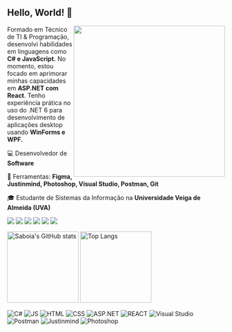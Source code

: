 ## Hello, World! 👋
<img src="https://i.imgur.com/Y3zwvBP.png" min-width="350px" max-width="350px" width="350px" align="right">

<p align="left"> 
  Formado em Técnico de TI & Programação, desenvolvi habilidades em linguagens como <strong>C# e JavaScript.</strong> No momento, estou focado em aprimorar minhas capacidades em <strong>ASP.NET com React</strong>. Tenho experiência prática no uso do .NET 6 para desenvolvimento de aplicações desktop usando <strong>WinForms e WPF.</strong>
</p>

<p align="left">
  💻 Desenvolvedor de <strong>Software</strong>
</p>

<p align="left">
  💼 Ferramentas: <strong>Figma, Justinmind, Photoshop, Visual Studio, Postman, Git</strong>
</p>

<p align="left">
  🎓 Estudante de Sistemas da Informação na <strong>Universidade Veiga de Almeida (UVA)</strong>
</p>

<p align="left">
  <a href="#" alt="Gmail">
  <img src="https://img.shields.io/badge/-Gmail-FF0000?style=flat-square&labelColor=FF0000&logo=gmail&logoColor=white&link=lucas.saboia54@gmail.com" /></a>
<a href="#" alt="LinkedIn">
  <img src="https://img.shields.io/badge/-Linkedin-0e76a8?style=flat-square&logo=Linkedin&logoColor=white&link=www.linkedin.com/in/lucassaboiagoes" /></a>
<a href="#" alt="C#">
  <img src="https://img.shields.io/badge/-C%23-239120?style=flat-square&logo=c-sharp&logoColor=white&link=LINK-DO-SEU-C%23"/></a>
<a href="#" alt="JavaScript">
  <img src="https://img.shields.io/badge/-JavaScript-A49414?style=flat-square&logo=javascript&logoColor=white&link=LINK-DO-SEU-JAVASCRIPT"/></a>
<a href="#" alt="ASP.NET">
  <img src="https://img.shields.io/badge/-ASP.NET-512BD4?style=flat-square&logo=.net&logoColor=white&link=LINK-DO-SEU-ASP.NET"/></a>
<a href="#" alt="React">
  <img src="https://img.shields.io/badge/-React-61DAFB?style=flat-square&logo=react&logoColor=black&link=LINK-DO-SEU-REACT"/></a>

</p>

<div>
  <img src="https://github-readme-stats.vercel.app/api?username=lucassaboia&show_icons=true&theme=tokyonight" alt="Saboia's GitHub stats" height="165">
  <img src="https://github-readme-stats.vercel.app/api/top-langs/?username=lucassaboia&layout=compact&theme=tokyonight&langs_count=6" alt="Top Langs" height="165">
</div>

![C#](https://img.shields.io/badge/C%23-239120?style=flat-square&logo=c-sharp&logoColor=white&color=6C63FF)
![JS](https://img.shields.io/badge/JavaScript-F7DF1E?style=flat-square&logo=javascript&logoColor=white&color=6C63FF)
![HTML](https://img.shields.io/badge/HTML5-E34F26?style=flat-square&logo=html5&logoColor=white&color=6C63FF)
![CSS](https://img.shields.io/badge/CSS3-1572B6?style=flat-square&logo=css3&logoColor=white&color=6C63FF)
![ASP.NET](https://img.shields.io/badge/ASP.NET-5C2D91?style=flat-square&logo=dotnet&logoColor=white&color=6C63FF)
![REACT](https://img.shields.io/badge/React.JS-5C2D91?style=flat-square&logo=react&logoColor=white&color=6C63FF)
![Visual Studio](https://img.shields.io/badge/Visual%20Studio-5C2D91?style=flat-square&logo=visual-studio&logoColor=white&color=6C63FF)
![Postman](https://img.shields.io/badge/Postman-FF6C37?style=flat-square&logo=postman&logoColor=white&color=6C63FF)
![Justinmind](https://img.shields.io/badge/Figma-FF7A6B?style=flat-square&logo=Figma&logoColor=white&color=6C63FF)
![Photoshop](https://img.shields.io/badge/Photoshop-31A8FF?style=flat-square&logo=adobe-photoshop&logoColor=white&color=6C63FF)




